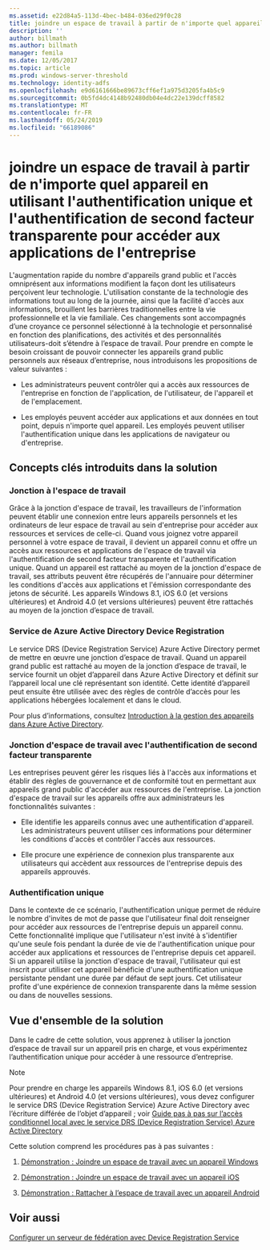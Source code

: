 ```yaml
---
ms.assetid: e22d84a5-113d-4bec-b484-036ed29f0c28
title: joindre un espace de travail à partir de n'importe quel appareil en utilisant l'authentification unique et l'authentification de second facteur transparente pour accéder aux applications de l'entreprise
description: ''
author: billmath
ms.author: billmath
manager: femila
ms.date: 12/05/2017
ms.topic: article
ms.prod: windows-server-threshold
ms.technology: identity-adfs
ms.openlocfilehash: e9d6161666be89673cff6ef1a975d3205fa4b5c9
ms.sourcegitcommit: 0b5fd4dc4148b92480db04e4dc22e139dcff8582
ms.translationtype: MT
ms.contentlocale: fr-FR
ms.lasthandoff: 05/24/2019
ms.locfileid: "66189086"
---
```

# <a name="join-to-workplace-from-any-device-for-sso-and-seamless-second-factor-authentication-across-company-applications"></a>joindre un espace de travail à partir de n'importe quel appareil en utilisant l'authentification unique et l'authentification de second facteur transparente pour accéder aux applications de l'entreprise



L'augmentation rapide du nombre d'appareils grand public et l'accès omniprésent aux informations modifient la façon dont les utilisateurs perçoivent leur technologie. L'utilisation constante de la technologie des informations tout au long de la journée, ainsi que la facilité d'accès aux informations, brouillent les barrières traditionnelles entre la vie professionnelle et la vie familiale. Ces changements sont accompagnés d’une croyance ce personnel sélectionné à la technologie et personnalisé en fonction des planifications, des activités et des personnalités utilisateurs-doit s’étendre à l’espace de travail. Pour prendre en compte le besoin croissant de pouvoir connecter les appareils grand public personnels aux réseaux d’entreprise, nous introduisons les propositions de valeur suivantes :

-   Les administrateurs peuvent contrôler qui a accès aux ressources de l'entreprise en fonction de l'application, de l'utilisateur, de l'appareil et de l'emplacement.

-   Les employés peuvent accéder aux applications et aux données en tout point, depuis n'importe quel appareil. Les employés peuvent utiliser l'authentification unique dans les applications de navigateur ou d'entreprise.

## <a name="key-concepts-introduced-in-the-solution"></a>Concepts clés introduits dans la solution

### <a name="workplace-join"></a>Jonction à l'espace de travail
Grâce à la jonction d'espace de travail, les travailleurs de l'information peuvent établir une connexion entre leurs appareils personnels et les ordinateurs de leur espace de travail au sein d'entreprise pour accéder aux ressources et services de celle-ci. Quand vous joignez votre appareil personnel à votre espace de travail, il devient un appareil connu et offre un accès aux ressources et applications de l'espace de travail via l'authentification de second facteur transparente et l'authentification unique. Quand un appareil est rattaché au moyen de la jonction d'espace de travail, ses attributs peuvent être récupérés de l'annuaire pour déterminer les conditions d'accès aux applications et l'émission correspondante des jetons de sécurité. Les appareils Windows 8.1, iOS 6.0 (et versions ultérieures) et Android 4.0 (et versions ultérieures) peuvent être rattachés au moyen de la jonction d’espace de travail.

### <a name="BKMK_DRS"></a>Service de Azure Active Directory Device Registration
Le service DRS (Device Registration Service) Azure Active Directory permet de mettre en œuvre une jonction d’espace de travail. Quand un appareil grand public est rattaché au moyen de la jonction d’espace de travail, le service fournit un objet d’appareil dans Azure Active Directory et définit sur l’appareil local une clé représentant son identité. Cette identité d’appareil peut ensuite être utilisée avec des règles de contrôle d’accès pour les applications hébergées localement et dans le cloud.

Pour plus d’informations, consultez [Introduction à la gestion des appareils dans Azure Active Directory](https://docs.microsoft.com/azure/active-directory/device-management-introduction).

### <a name="workplace-join-as-a-seamless-second-factor-authentication"></a>Jonction d'espace de travail avec l'authentification de second facteur transparente
Les entreprises peuvent gérer les risques liés à l'accès aux informations et établir des règles de gouvernance et de conformité tout en permettant aux appareils grand public d'accéder aux ressources de l'entreprise. La jonction d'espace de travail sur les appareils offre aux administrateurs les fonctionnalités suivantes :

-   Elle identifie les appareils connus avec une authentification d'appareil. Les administrateurs peuvent utiliser ces informations pour déterminer les conditions d'accès et contrôler l'accès aux ressources.

-   Elle procure une expérience de connexion plus transparente aux utilisateurs qui accèdent aux ressources de l'entreprise depuis des appareils approuvés.

### <a name="single-sign-on"></a>Authentification unique
Dans le contexte de ce scénario, l'authentification unique permet de réduire le nombre d'invites de mot de passe que l'utilisateur final doit renseigner pour accéder aux ressources de l'entreprise depuis un appareil connu. Cette fonctionnalité implique que l'utilisateur n'est invité à s'identifier qu'une seule fois pendant la durée de vie de l'authentification unique pour accéder aux applications et ressources de l'entreprise depuis cet appareil. Si un appareil utilise la jonction d'espace de travail, l'utilisateur qui est inscrit pour utiliser cet appareil bénéficie d'une authentification unique persistante pendant une durée par défaut de sept jours. Cet utilisateur profite d'une expérience de connexion transparente dans la même session ou dans de nouvelles sessions.

## <a name="solution-overview"></a>Vue d'ensemble de la solution
Dans le cadre de cette solution, vous apprenez à utiliser la jonction d’espace de travail sur un appareil pris en charge, et vous expérimentez l’authentification unique pour accéder à une ressource d’entreprise.

> [!NOTE]
> Pour prendre en charge les appareils Windows 8.1, iOS 6.0 (et versions ultérieures) et Android 4.0 (et versions ultérieures), vous devez configurer le service DRS (Device Registration Service) Azure Active Directory avec l’écriture différée de l’objet d’appareil ; voir [Guide pas à pas sur l’accès conditionnel local avec le service DRS (Device Registration Service) Azure Active Directory](https://msdn.microsoft.com/library/azure/dn788908.aspx)

Cette solution comprend les procédures pas à pas suivantes :

1.  [Démonstration : Joindre un espace de travail avec un appareil Windows](../../ad-fs/operations/Walkthrough--Workplace-Join-with-a-Windows-Device.md)

2.  [Démonstration : Joindre un espace de travail avec un appareil iOS](../../ad-fs/operations/Walkthrough--Workplace-Join-with-an-iOS-Device.md)

3.  [Démonstration : Rattacher à l’espace de travail avec un appareil Android](../../ad-fs/operations/walkthrough--workplace-join-to-an-android-device.md)

## <a name="see-also"></a>Voir aussi
[Configurer un serveur de fédération avec Device Registration Service](../deployment/configure-a-federation-server-with-device-registration-service.md)



